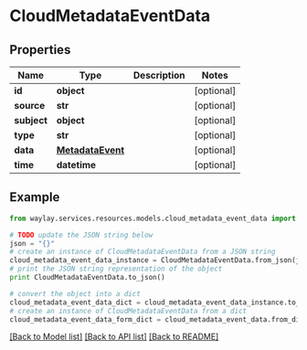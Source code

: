 # CloudMetadataEventData


## Properties

Name | Type | Description | Notes
------------ | ------------- | ------------- | -------------
**id** | **object** |  | [optional] 
**source** | **str** |  | [optional] 
**subject** | **object** |  | [optional] 
**type** | **str** |  | [optional] 
**data** | [**MetadataEvent**](MetadataEvent.md) |  | [optional] 
**time** | **datetime** |  | [optional] 

## Example

```python
from waylay.services.resources.models.cloud_metadata_event_data import CloudMetadataEventData

# TODO update the JSON string below
json = "{}"
# create an instance of CloudMetadataEventData from a JSON string
cloud_metadata_event_data_instance = CloudMetadataEventData.from_json(json)
# print the JSON string representation of the object
print CloudMetadataEventData.to_json()

# convert the object into a dict
cloud_metadata_event_data_dict = cloud_metadata_event_data_instance.to_dict()
# create an instance of CloudMetadataEventData from a dict
cloud_metadata_event_data_form_dict = cloud_metadata_event_data.from_dict(cloud_metadata_event_data_dict)
```
[[Back to Model list]](../README.md#documentation-for-models) [[Back to API list]](../README.md#documentation-for-api-endpoints) [[Back to README]](../README.md)


